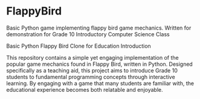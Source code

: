 # FlappyBird
Basic Python game implementing flappy bird game mechanics. Written for demonstration for Grade 10 Introductory Computer Science Class

Basic Python Flappy Bird Clone for Education
Introduction

This repository contains a simple yet engaging implementation of the popular game mechanics found in Flappy Bird, written in Python. Designed specifically as a teaching aid, this project aims to introduce Grade 10 students to fundamental programming concepts through interactive learning. By engaging with a game that many students are familiar with, the educational experience becomes both relatable and enjoyable.



